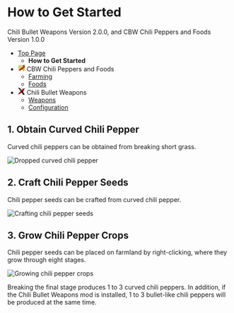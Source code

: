 # How to Get Started

Chili Bullet Weapons Version 2.0.0, and CBW Chili Peppers and Foods Version 1.0.0

- [Top Page](../index.html)
  - **How to Get Started**
- ![ ](../media/cpaf_icon_16.png) CBW Chili Peppers and Foods
  - [Farming](farming.html)
  - [Foods](foods.html)
- ![ ](../media/icon_16.png) Chili Bullet Weapons
  - [Weapons](weapons.html)
  - [Configuration](config.html)

## 1. Obtain Curved Chili Pepper

Curved chili peppers can be obtained from breaking short grass.

![Dropped curved chili pepper](../media/item/misc/dropped_curved_chili.png)

## 2. Craft Chili Pepper Seeds

Chili pepper seeds can be crafted from curved chili pepper.

![Crafting chili pepper seeds](../media/item/crafting/crafting_chili_seeds.png)

## 3. Grow Chili Pepper Crops

Chili pepper seeds can be placed on farmland by right-clicking, where they grow through eight stages.

![Growing chili pepper crops](../media/block/misc/chili_pepper_crops.png)

Breaking the final stage produces 1 to 3 curved chili peppers.
In addition, if the Chili Bullet Weapons mod is installed, 1 to 3 bullet-like chili peppers will be produced at the same time.
